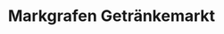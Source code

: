 ---
title: "Markgrafen Getränkemarkt"
url: /weiden-i-d-opf/markgrafen-getraenkemarkt/
shop: Getränke
---